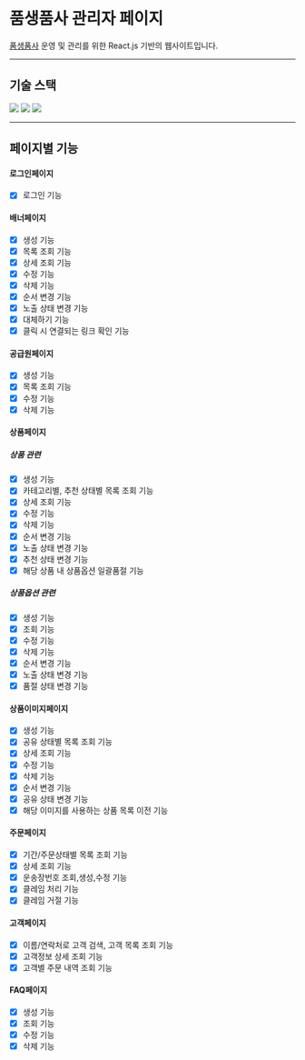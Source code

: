 # 품생품사 관리자 페이지

[품생품사](https://makinet.kr) 운영 및 관리를 위한 React.js 기반의 웹사이트입니다.

---

## 기술 스택

<div>
  <img src="https://img.shields.io/badge/React-00ADD8?style=plastic&logo=React&logoColor=fff"/>
  <img src="https://img.shields.io/badge/JavaScript-%23F7DF1E?style=plastic&logo=javascript&logoColor=fff"/>
  <img src="https://img.shields.io/badge/StyledComponents-DB7093?style=plastic&logo=styled-components&logoColor=fff"/>
</div>

---

## 페이지별 기능

#### 로그인페이지

-  [x] 로그인 기능

#### 배너페이지

-  [x] 생성 기능
-  [x] 목록 조회 기능
-  [x] 상세 조회 기능
-  [x] 수정 기능
-  [x] 삭제 기능
-  [x] 순서 변경 기능
-  [x] 노출 상태 변경 기능
-  [x] 대체하기 기능
-  [x] 클릭 시 연결되는 링크 확인 기능

#### 공급원페이지

-  [x] 생성 기능
-  [x] 목록 조회 기능
-  [x] 수정 기능
-  [x] 삭제 기능

#### 상품페이지

##### 상품 관련

-  [x] 생성 기능
-  [x] 카테고리별, 추천 상태별 목록 조회 기능
-  [x] 상세 조회 기능
-  [x] 수정 기능
-  [x] 삭제 기능
-  [x] 순서 변경 기능
-  [x] 노출 상태 변경 기능
-  [x] 추천 상태 변경 기능
-  [x] 해당 상품 내 상품옵션 일괄품절 기능

##### 상품옵션 관련

-  [x] 생성 기능
-  [x] 조회 기능
-  [x] 수정 기능
-  [x] 삭제 기능
-  [x] 순서 변경 기능
-  [x] 노출 상태 변경 기능
-  [x] 품절 상태 변경 기능

#### 상품이미지페이지

-  [x] 생성 기능
-  [x] 공유 상태별 목록 조회 기능
-  [x] 상세 조회 기능
-  [x] 수정 기능
-  [x] 삭제 기능
-  [x] 순서 변경 기능
-  [x] 공유 상태 변경 기능
-  [x] 해당 이미지를 사용하는 상품 목록 이전 기능

#### 주문페이지

-  [x] 기간/주문상태별 목록 조회 기능
-  [x] 상세 조회 기능
-  [x] 운송장번호 조회,생성,수정 기능
-  [x] 클레임 처리 기능
-  [x] 클레임 거절 기능

#### 고객페이지

-  [x] 이름/연락처로 고객 검색, 고객 목록 조회 기능
-  [x] 고객정보 상세 조회 기능
-  [x] 고객별 주문 내역 조회 기능

#### FAQ페이지

-  [x] 생성 기능
-  [x] 조회 기능
-  [x] 수정 기능
-  [x] 삭제 기능
